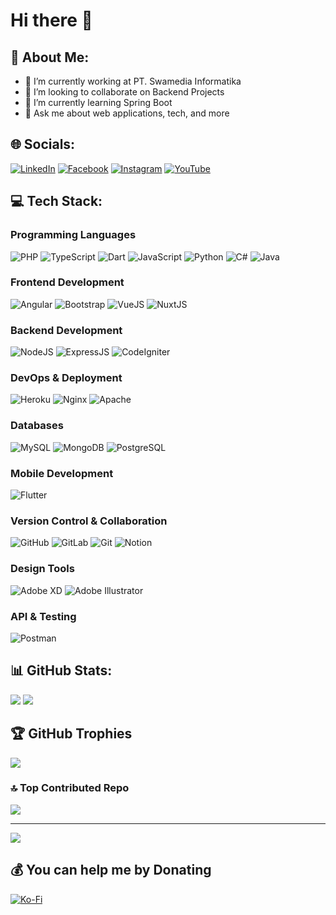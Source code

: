 # Hi there 👋

## 💫 About Me:
- 🔭 I’m currently working at PT. Swamedia Informatika
- 👯 I’m looking to collaborate on Backend Projects
- 🌱 I’m currently learning Spring Boot
- 💬 Ask me about web applications, tech, and more

## 🌐 Socials:
[![LinkedIn](https://img.shields.io/badge/LinkedIn-0077B5?logo=linkedin&logoColor=white)](https://www.linkedin.com/in/harun-ar-rasyid-09195a1a3/)
[![Facebook](https://img.shields.io/badge/Facebook-%231877F2.svg?logo=Facebook&logoColor=white)](https://www.facebook.com/har1804)
[![Instagram](https://img.shields.io/badge/Instagram-%23E4405F.svg?logo=Instagram&logoColor=white)](https://www.instagram.com/harun_ar18/)
[![YouTube](https://img.shields.io/badge/YouTube-%23FF0000.svg?logo=YouTube&logoColor=white)](https://www.youtube.com/channel/UCoAhUlaeXSGJjz1Ayy6tOGw)

## 💻 Tech Stack:
### Programming Languages
![PHP](https://skillicons.dev/icons?i=php)
![TypeScript](https://skillicons.dev/icons?i=ts)
![Dart](https://skillicons.dev/icons?i=dart)
![JavaScript](https://skillicons.dev/icons?i=js)
![Python](https://skillicons.dev/icons?i=py)
![C#](https://skillicons.dev/icons?i=cs)
![Java](https://skillicons.dev/icons?i=java)

### Frontend Development
![Angular](https://skillicons.dev/icons?i=angular)
![Bootstrap](https://skillicons.dev/icons?i=bootstrap)
![VueJS](https://skillicons.dev/icons?i=vue)
![NuxtJS](https://skillicons.dev/icons?i=nuxtjs)

### Backend Development
![NodeJS](https://skillicons.dev/icons?i=nodejs)
![ExpressJS](https://skillicons.dev/icons?i=express)
![CodeIgniter](https://skillicons.dev/icons?i=codeigniter)

### DevOps & Deployment
![Heroku](https://skillicons.dev/icons?i=heroku)
![Nginx](https://skillicons.dev/icons?i=nginx)
![Apache](https://skillicons.dev/icons?i=apache)

### Databases
![MySQL](https://skillicons.dev/icons?i=mysql)
![MongoDB](https://skillicons.dev/icons?i=mongo)
![PostgreSQL](https://skillicons.dev/icons?i=postgres)

### Mobile Development
![Flutter](https://skillicons.dev/icons?i=flutter)

### Version Control & Collaboration
![GitHub](https://skillicons.dev/icons?i=github)
![GitLab](https://skillicons.dev/icons?i=gitlab)
![Git](https://skillicons.dev/icons?i=git)
![Notion](https://skillicons.dev/icons?i=notion)

### Design Tools
![Adobe XD](https://skillicons.dev/icons?i=xd)
![Adobe Illustrator](https://skillicons.dev/icons?i=ai)

### API & Testing
![Postman](https://skillicons.dev/icons?i=postman)

## 📊 GitHub Stats:
![](https://github-readme-streak-stats.herokuapp.com/?user=Harun1804&theme=tokyonight&hide_border=false)
![](https://github-readme-stats.vercel.app/api/top-langs/?username=Harun1804&theme=tokyonight&hide_border=false&include_all_commits=true&count_private=false&layout=compact)

## 🏆 GitHub Trophies
![](https://github-profile-trophy.vercel.app/?username=Harun1804&theme=tokyonight&no-frame=false&no-bg=false&margin-w=4)

### 🔝 Top Contributed Repo
![](https://github-contributor-stats.vercel.app/api?username=Harun1804&limit=5&theme=tokyonight&combine_all_yearly_contributions=true)

---
[![](https://visitcount.itsvg.in/api?id=Harun1804&icon=0&color=0)](https://visitcount.itsvg.in)

## 💰 You can help me by Donating
[![Ko-Fi](https://img.shields.io/badge/Ko--fi-F16061?style=for-the-badge&logo=ko-fi&logoColor=white)](https://ko-fi.com/aegistar)
